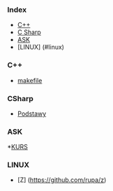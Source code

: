 ### Index

* [C++](#c)
* [C Sharp](#csharp)
* [ASK](#ask)
* [LINUX] (#linux)

### C++

* [makefile](http://www.cs.colby.edu/maxwell/courses/tutorials/maketutor/)

### CSharp

* [Podstawy](https://pl.wikibooks.org/wiki/C_Sharp)

### ASK
*[KURS](https://scs.hosted.panopto.com/Panopto/Pages/Sessions/List.aspx#folderID=%22b96d90ae-9871-4fae-91e2-b1627b43e25e%22&maxResults=150&sortColumn=0&sortAscending=true)

### LINUX
* [Z] (https://github.com/rupa/z)
